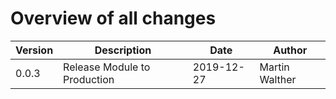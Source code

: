 # Overview of all changes

Version | Description | Date | Author
-|-|-|-
0.0.3 | Release Module to Production | 2019-12-27 | Martin Walther
